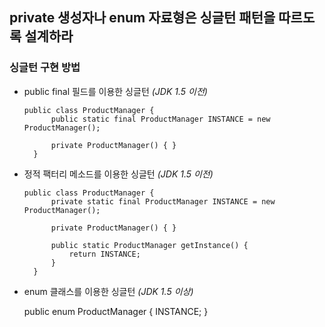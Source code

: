 ## private 생성자나 enum 자료형은 싱글턴 패턴을 따르도록 설계하라

### 싱글턴 구현 방법
- public final 필드를 이용한 싱글턴 _(JDK 1.5 이전)_

	<pre><code>public class ProductManager {
		public static final ProductManager INSTANCE = new ProductManager();

		private ProductManager() { }
	}</code></pre>

- 정적 팩터리 메소드를 이용한 싱글턴 _(JDK 1.5 이전)_

	<pre><code>public class ProductManager {
		private static final ProductManager INSTANCE = new ProductManager();

		private ProductManager() { }

		public static ProductManager getInstance() {
			return INSTANCE;
		}
	}</code></pre>

- enum 클래스를 이용한 싱글턴 _(JDK 1.5 이상)_

	</code></pre>public enum ProductManager {
		INSTANCE;
	}</code></pre>